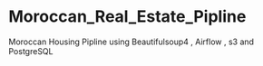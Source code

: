 # Moroccan_Real_Estate_Pipline
Moroccan Housing Pipline using Beautifulsoup4 , Airflow , s3 and PostgreSQL
